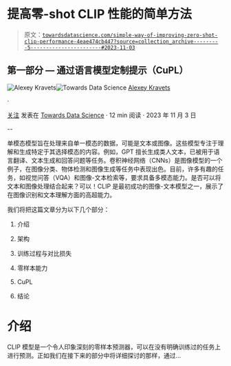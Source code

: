# 提高零-shot CLIP 性能的简单方法

> 原文：[`towardsdatascience.com/simple-way-of-improving-zero-shot-clip-performance-4eae474cb447?source=collection_archive---------5-----------------------#2023-11-03`](https://towardsdatascience.com/simple-way-of-improving-zero-shot-clip-performance-4eae474cb447?source=collection_archive---------5-----------------------#2023-11-03)

## 第一部分 — 通过语言模型定制提示（CuPL）

[](https://medium.com/@alexml0123?source=post_page-----4eae474cb447--------------------------------)![Alexey Kravets](https://medium.com/@alexml0123?source=post_page-----4eae474cb447--------------------------------)[](https://towardsdatascience.com/?source=post_page-----4eae474cb447--------------------------------)![Towards Data Science](https://towardsdatascience.com/?source=post_page-----4eae474cb447--------------------------------) [Alexey Kravets](https://medium.com/@alexml0123?source=post_page-----4eae474cb447--------------------------------)

·

[关注](https://medium.com/m/signin?actionUrl=https%3A%2F%2Fmedium.com%2F_%2Fsubscribe%2Fuser%2Fcf3e4a05b535&operation=register&redirect=https%3A%2F%2Ftowardsdatascience.com%2Fsimple-way-of-improving-zero-shot-clip-performance-4eae474cb447&user=Alexey+Kravets&userId=cf3e4a05b535&source=post_page-cf3e4a05b535----4eae474cb447---------------------post_header-----------) 发表在 [Towards Data Science](https://towardsdatascience.com/?source=post_page-----4eae474cb447--------------------------------) · 12 min 阅读 · 2023 年 11 月 3 日[](https://medium.com/m/signin?actionUrl=https%3A%2F%2Fmedium.com%2F_%2Fvote%2Ftowards-data-science%2F4eae474cb447&operation=register&redirect=https%3A%2F%2Ftowardsdatascience.com%2Fsimple-way-of-improving-zero-shot-clip-performance-4eae474cb447&user=Alexey+Kravets&userId=cf3e4a05b535&source=-----4eae474cb447---------------------clap_footer-----------)

--

[](https://medium.com/m/signin?actionUrl=https%3A%2F%2Fmedium.com%2F_%2Fbookmark%2Fp%2F4eae474cb447&operation=register&redirect=https%3A%2F%2Ftowardsdatascience.com%2Fsimple-way-of-improving-zero-shot-clip-performance-4eae474cb447&source=-----4eae474cb447---------------------bookmark_footer-----------)

单模态模型旨在处理来自单一模态的数据，可能是文本或图像。这些模型专注于理解和生成特定于其选择模态的内容。例如，GPT 擅长生成类人文本，已被用于语言翻译、文本生成和回答问题等任务。卷积神经网络（CNNs）是图像模型的一个例子，在图像分类、物体检测和图像生成等任务中表现出色。目前，许多有趣的任务，如视觉问答（VQA）和图像-文本检索等，要求具备多模态能力。是否可以将文本和图像处理结合起来？可以！CLIP 是最初成功的图像-文本模型之一，展示了在图像识别和文本理解方面的高超能力。

我们将把这篇文章分为以下几个部分：

1.  介绍

1.  架构

1.  训练过程与对比损失

1.  零样本能力

1.  CuPL

1.  结论

# 介绍

CLIP 模型是一个令人印象深刻的零样本预测器，可以在没有明确训练过的任务上进行预测。正如我们在接下来的部分中将详细探讨的那样，通过…
